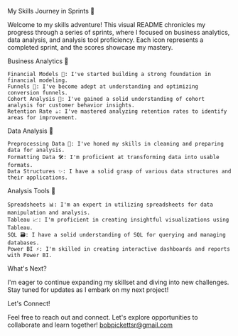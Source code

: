 My Skills Journey in Sprints 🚀

Welcome to my skills adventure! This visual README chronicles my progress through a series of sprints, where I focused on business analytics, data analysis, and analysis tool proficiency. Each icon represents a completed sprint, and the scores showcase my mastery.

Business Analytics 💯

    Financial Models 🧮: I've started building a strong foundation in financial modeling.
    Funnels 🚀: I've become adept at understanding and optimizing conversion funnels.
    Cohort Analysis 🔎: I've gained a solid understanding of cohort analysis for customer behavior insights.
    Retention Rate ☕: I've mastered analyzing retention rates to identify areas for improvement.

Data Analysis 💯

    Preprocessing Data 🧹: I've honed my skills in cleaning and preparing data for analysis.
    Formatting Data 🛠️: I'm proficient at transforming data into usable formats.
    Data Structures ✨: I have a solid grasp of various data structures and their applications.

Analysis Tools 💯

    Spreadsheets 📊: I'm an expert in utilizing spreadsheets for data manipulation and analysis.
    Tableau 📈: I'm proficient in creating insightful visualizations using Tableau. 
    SQL 🗃️: I have a solid understanding of SQL for querying and managing databases. 
    Power BI ⚡: I'm skilled in creating interactive dashboards and reports with Power BI.

What's Next?

I'm eager to continue expanding my skillset and diving into new challenges. Stay tuned for updates as I embark on my next project!

Let's Connect!

Feel free to reach out and connect. Let's explore opportunities to collaborate and learn together!
bobpickettsr@gmail.com
